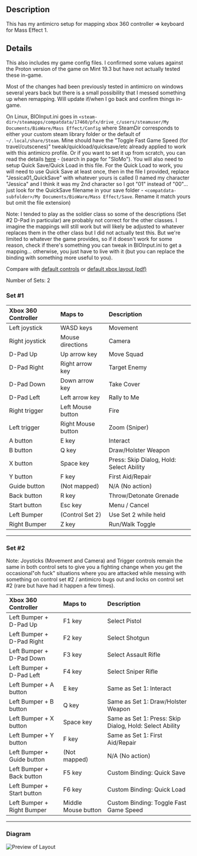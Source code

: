 
## Description

This has my antimicro setup for mapping xbox 360 controller => keyboard for Mass Effect 1.

## Details

This also includes my game config files. I confirmed some values against the Proton version of the game on Mint 19.3 but have not actually tested these in-game.

Most of the changes had been previously tested in antimicro on windows several years back but there is a small possibility that I messed something up when remapping. Will update if/when I go back and confirm things in-game.

On Linux, BIOInput.ini goes in `<steam-dir>/steamapps/compatdata/17460/pfx/drive_c/users/steamuser/My Documents/BioWare/Mass Effect/Config` where SteamDir corresponds to either your custom steam library folder or the default of `~/.local/share/Steam`. Mine should have the "Toggle Fast Game Speed (for travel/cutscenes)" tweak/quickload/quicksave/etc already applied to work with this antimicro profile. Or if you want to set it up from scratch, you can read the details [here](https://masseffect.fandom.com/wiki/PC_Tweaks) - (search in page for "SloMo"). You will also need to setup Quick Save/Quick Load in this file. For the Quick Load to work, you will need to use Quick Save at least once, then in the file I provided, replace "Jessica01_QuickSave" with whatever yours is called (I named my character "Jessica" and I think it was my 2nd character so I got "01" instead of "00"... just look for the QuickSave filename in your save folder - `<compatdata-subfolder>/My Documents/BioWare/Mass Effect/Save`. Rename it match yours but omit the file extension)

Note: I tended to play as the soldier class so some of the descriptions (Set \#2 D-Pad in particular) are probably not correct for the other classes. I imagine the mappings will still work but will likely be adjusted to whatever replaces them in the other class but I did not actually test this. But we're limited to whatever the game provides, so if it doesn't work for some reason, check if there's something you can tweak in BIOInput.ini to get a mapping... otherwise, you just have to live with it (but you can replace the binding with something more useful to you).

Compare with [default controls](https://strategywiki.org/wiki/Mass_Effect/Controls) or [default xbox layout (pdf)](http://nxeassets.xbox.com/shaxam/0201/64/01/64013434-c686-4e65-bd5e-90b6af01b5f0.PDF?v=1)


Number of Sets: 2

### Set \#1


| Xbox 360 Controller    | Maps to                 | Description |
| :--------------------- | :---------------------- | :------------------------------ |
| Left joystick          | WASD keys               | Movement |
| Right joystick         | Mouse directions        | Camera |
| D-Pad Up               | Up arrow key            | Move Squad |
| D-Pad Right            | Right arrow key         | Target Enemy |
| D-Pad Down             | Down arrow key          | Take Cover |
| D-Pad Left             | Left arrow key          | Rally to Me |
| Right trigger          | Left Mouse button       | Fire |
| Left trigger           | Right Mouse button      | Zoom (Sniper) |
| A button               | E key                   | Interact |
| B button               | Q key                   | Draw/Holster Weapon |
| X button               | Space key               | Press: Skip Dialog, Hold: Select Ability |
| Y button               | F key                   | First Aid/Repair |
| Guide button           | (Not mapped)            | N/A (No action) |
| Back button            | R key                   | Throw/Detonate Grenade |
| Start button           | Esc key                 | Menu / Cancel |
| Left Bumper            | (Control Set 2)         | Use Set 2 while held |
| Right Bumper           | Z key                   | Run/Walk Toggle |

-----

### Set \#2

Note: Joysticks (Movement and Camera) and Trigger controls remain the same in both control sets to give you a fighting change when you get the occasional"oh fuck" situations where you are attacked while messing with something on control set \#2 / antimicro bugs out and locks on control set \#2 (rare but have had it happen a few times).

| Xbox 360 Controller           | Maps to                 | Description |
| :---------------------------- | :---------------------- | :------------------------------ |
| Left Bumper + D-Pad Up        | F1 key                  | Select Pistol |
| Left Bumper + D-Pad Right     | F2 key                  | Select Shotgun |
| Left Bumper + D-Pad Down      | F3 key                  | Select Assault Rifle |
| Left Bumper + D-Pad Left      | F4 key                  | Select Sniper Rifle |
| Left Bumper + A button        | E key                   | Same as Set 1: Interact |
| Left Bumper + B button        | Q key                   | Same as Set 1: Draw/Holster Weapon |
| Left Bumper + X button        | Space key               | Same as Set 1: Press: Skip Dialog, Hold: Select Ability |
| Left Bumper + Y button        | F key                   | Same as Set 1: First Aid/Repair |
| Left Bumper + Guide button    | (Not mapped)            | N/A (No action) |
| Left Bumper + Back button     | F5 key                  | Custom Binding: Quick Save |
| Left Bumper + Start button    | F6 key                  | Custom Binding: Quick Load |
| Left Bumper + Right Bumper    | Middle Mouse button     | Custom Binding: Toggle Fast Game Speed |

-----

### Diagram

![Preview of Layout](https://github.com/zpangwin/zpangwin-antimicro-profiles/blob/master/mass-effect1/MassEffect-1-custom-mappings.png?raw=true)

